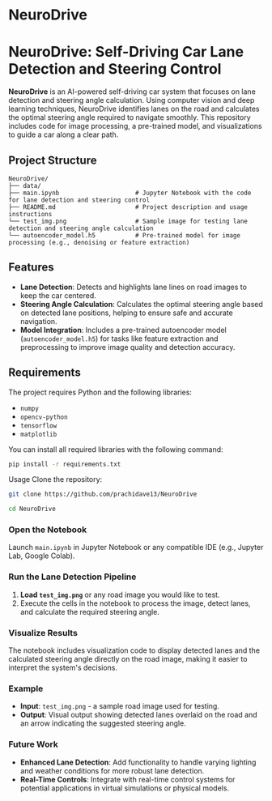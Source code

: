 # NeuroDrive
# NeuroDrive: Self-Driving Car Lane Detection and Steering Control

**NeuroDrive** is an AI-powered self-driving car system that focuses on lane detection and steering angle calculation. Using computer vision and deep learning techniques, NeuroDrive identifies lanes on the road and calculates the optimal steering angle required to navigate smoothly. This repository includes code for image processing, a pre-trained model, and visualizations to guide a car along a clear path.

## Project Structure


```plaintext
NeuroDrive/
├── data/
├── main.ipynb                     # Jupyter Notebook with the code for lane detection and steering control
├── README.md                      # Project description and usage instructions
└── test_img.png                   # Sample image for testing lane detection and steering angle calculation
└── autoencoder_model.h5           # Pre-trained model for image processing (e.g., denoising or feature extraction)
```

## Features

- **Lane Detection**: Detects and highlights lane lines on road images to keep the car centered.
- **Steering Angle Calculation**: Calculates the optimal steering angle based on detected lane positions, helping to ensure safe and accurate navigation.
- **Model Integration**: Includes a pre-trained autoencoder model (`autoencoder_model.h5`) for tasks like feature extraction and preprocessing to improve image quality and detection accuracy.

## Requirements

The project requires Python and the following libraries:
- `numpy`
- `opencv-python`
- `tensorflow`
- `matplotlib`

You can install all required libraries with the following command:
```bash
pip install -r requirements.txt
```
Usage
Clone the repository:

```bash
git clone https://github.com/prachidave13/NeuroDrive
```
```bash
cd NeuroDrive
```

### Open the Notebook

Launch `main.ipynb` in Jupyter Notebook or any compatible IDE (e.g., Jupyter Lab, Google Colab).

### Run the Lane Detection Pipeline

1. **Load `test_img.png`** or any road image you would like to test.
2. Execute the cells in the notebook to process the image, detect lanes, and calculate the required steering angle.

### Visualize Results

The notebook includes visualization code to display detected lanes and the calculated steering angle directly on the road image, making it easier to interpret the system's decisions.

### Example

- **Input**: `test_img.png` - a sample road image used for testing.
- **Output**: Visual output showing detected lanes overlaid on the road and an arrow indicating the suggested steering angle.

### Future Work

- **Enhanced Lane Detection**: Add functionality to handle varying lighting and weather conditions for more robust lane detection.
- **Real-Time Controls**: Integrate with real-time control systems for potential applications in virtual simulations or physical models.

